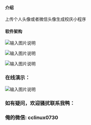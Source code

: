  

#### 介绍
上传个人头像或者微信头像生成校庆小程序

#### 软件架构 
 
 ![输入图片说明](https://images.gitee.com/uploads/images/2021/0820/170701_1b0828c9_9612976.png "屏幕截图.png")

![输入图片说明](https://images.gitee.com/uploads/images/2021/0820/170708_f91cf75a_9612976.png "屏幕截图.png")

![输入图片说明](https://images.gitee.com/uploads/images/2021/0820/170716_98b337b6_9612976.png "屏幕截图.png")

### 在线演示：
 

 ![输入图片说明](https://images.gitee.com/uploads/images/2021/0811/233918_96b29222_9240987.jpeg "Free版-QR.jpg")


### 如有疑问，欢迎骚扰联系我鸭： 
### 俺的微信:  cclinux0730


 
